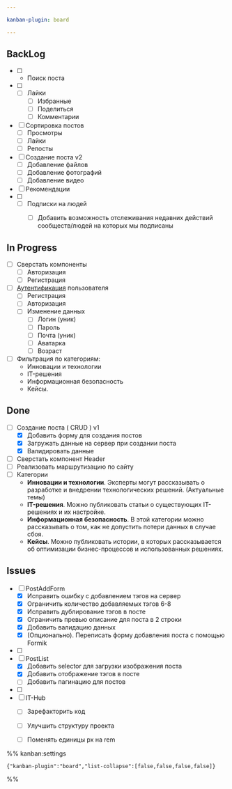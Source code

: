```yaml
---

kanban-plugin: board

---
```


## BackLog

- [ ] - Поиск поста
- [ ] - [ ] Лайки
	- [ ] Избранные
	- [ ] Поделиться
	- [ ] Комментарии
- [ ] Сортировка постов
	- [ ] Просмотры 
	- [ ] Лайки
	- [ ] Репосты
- [ ] Создание поста v2
	- [ ] Добавление файлов
	- [ ] Добавление фотографий
	- [ ] Добавление видео
- [ ] Рекомендации
- [ ] - [ ] Подписки на людей
	- [ ] Добавить возможность отслеживания недавних действий сообществ/людей на которых мы подписаны


## In Progress

- [ ] Сверстать компоненты
	- [ ] Авторизация
	- [ ] Регистрация
- [ ] [Аутентификация](Authentication) пользователя
	- [ ] Регистрация
	- [ ] Авторизация
	- [ ] Изменение данных
		- [ ] Логин (уник)
		- [ ] Пароль
		- [ ] Почта (уник)
		- [ ] Аватарка
		- [ ] Возраст
- [ ] Фильтрация по категориям:
	- Инновации и технологии
	- IT-решения
	- Информационная безопасность
	- Кейсы.


## Done

- [ ] Создание поста ( CRUD ) v1
	- [x] Добавить форму для создания постов
	- [x] Загружать данные на сервер при создании поста
	- [x] Валидировать данные
- [ ] Сверстать компонент Header
- [ ] Реализовать маршрутизацию по сайту
- [ ] Категории
	- **Инновации и технологии**. Эксперты могут рассказывать о разработке и внедрении технологических решений. (Актуальные темы)
	- **IT-решения**. Можно публиковать статьи о существующих IT-решениях и их настройке.
	- **Информационная безопасность**. В этой категории можно рассказывать о том, как не допустить потери данных в случае сбоя.
	- **Кейсы**. Можно публиковать истории, в которых рассказывается об оптимизации бизнес-процессов и использованных решениях.


## Issues

- [ ] PostAddForm
	- [x] Исправить ошибку с добавлением тэгов на сервер
	- [x] Ограничить количество добавляемых тэгов 6-8
	- [x] Исправить дублирование тэгов в посте
	- [x] Ограничить превью описание для поста в 2 строки
	- [x] Добавить валидацию данных
	- [x] (Опционально). Переписать форму добавления поста с помощью Formik
- [ ] 
- [ ] PostList
	- [x] Добавить selector для загрузки изображения поста
	- [x] Добавить отображение тэгов в посте
	- [ ] Добавить пагинацию для постов
- [ ] 
- [ ] IT-Hub
	- [ ] Зарефакторить код
	- [ ] Улучшить структуру проекта
	- [ ] Поменять единицы px на rem




%% kanban:settings
```
{"kanban-plugin":"board","list-collapse":[false,false,false,false]}
```
%%